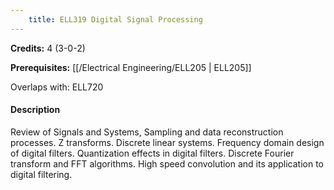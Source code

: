 ```yaml
---
    title: ELL319 Digital Signal Processing
---
```

**Credits:** 4 (3-0-2)



**Prerequisites:** [[/Electrical Engineering/ELL205 | ELL205]]

Overlaps with: ELL720

#### Description 
Review of Signals and Systems, Sampling and data reconstruction processes. Z transforms. Discrete linear systems. Frequency domain design of digital filters. Quantization effects in digital filters. Discrete Fourier transform and FFT algorithms. High speed convolution and its application to digital filtering.